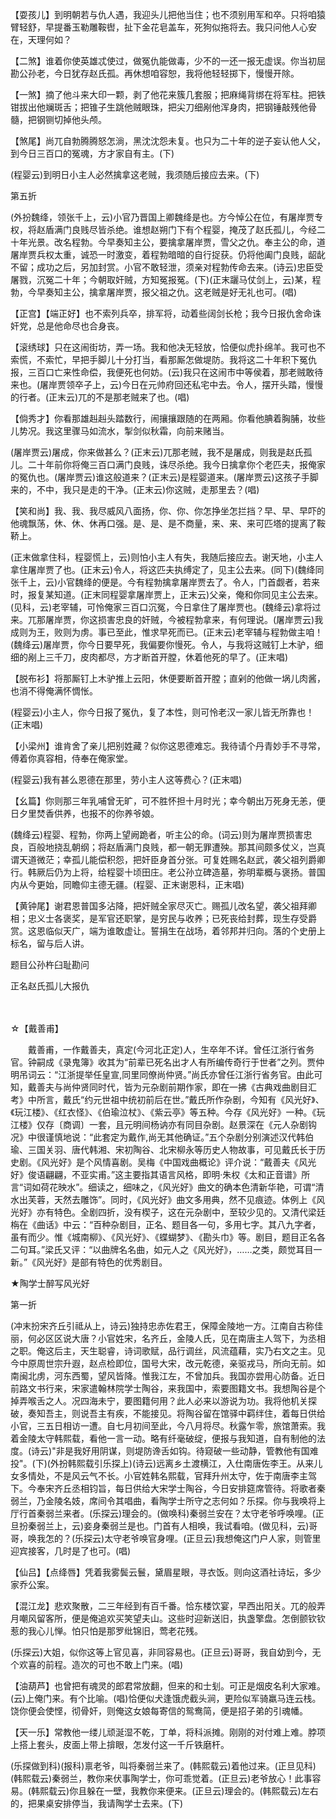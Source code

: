 <!-- { "loadSidebar": true } -->
【耍孩儿】到明朝若与仇人遇，我迎头儿把他当住；也不须别用军和卒。只将咱猿臂轻舒，早提番玉勒雕鞍辔，扯下金花皂盖车，死狗似拖将去。我只问他人心安在，天理何如？

【二煞】谁着你使英雄忒使过，做冤仇能做毒，少不的一还一报无虚误。你当初屈勘公孙老，今日犹存赵氏孤。再休想咱容恕，我将他轻轻掷下，慢慢开除。

【一煞】摘了他斗来大印一颗，剥了他花来簇几套服；把麻绳背绑在将军柱。把铁钳拔出他斓斑舌；把锥子生跳他贼眼珠，把尖刀细剐他浑身肉，把钢锤敲残他骨髓，把钢铡切掉他头颅。

【煞尾】尚兀自勃腾腾怒怎淌，黑沈沈怨未复。也只为二十年的逆子妄认他人父，到今日三百口的冤魂，方才家自有主。(下)

(程婴云)到明日小主人必然擒拿这老贼，我须随后接应去来。(下)

第五折

(外扮魏绛，领张千上，云)小官乃晋国上卿魏绛是也。方今悼公在位，有屠岸贾专权，将赵盾满门良贱尽皆杀绝。谁想赵朔门下有个程婴，掩茂了赵氏孤儿，今经二十年光景。改名程勃。今早奏知主公，要擒拿屠岸贾，雪父之仇。奉主公的命，道屠岸贾兵权太重，诚恐一时激变，着程勃暗暗的自行捉获。仍将他阖门良贱，龆龀不留；成功之后，另加封赏。小官不敢轻泄，须亲对程勃传命去来。(诗云)忠臣受屠戮，沉冤二十年；今朝取奸贼，方知冤报冤。(下)(正末躧马仗剑上，云)某，程勃，今早奏知主公，擒拿屠岸贾，报父祖之仇。这老贼是好无礼也可。(唱)

【正宫】【端正好】也不索列兵卒，排军将，动着些阔剑长枪；我今日报仇舍命诛奸党，总是他命尽也合身丧。

【滚绣球】只在这闹街坊，弄一场。我和他决无轻放，恰便似虎扑绵羊。我可也不索慌，不索忙，早把手脚儿十分打当，看那厮怎做堤防。我将这二十年积下冤仇报，三百口亡来性命偿，我便死也何妨。(云)我只在这闹市中等侯着，那老贼敢待来也。(屠岸贾领卒子上，云)今日在元帅府回还私宅中去。令人，摆开头踏，慢慢的行者。(正末云)兀的不是那老贼来了也。(唱)

【倘秀才】你看那雄赳赳头踏数行，闹攘攘跟随的在两厢。你看他腆着胸脯，妆些儿势况。我这里骤马如流水，掣剑似秋霜，向前来赌当。

(屠岸贾云)屠成，你来做甚么？(正末云)兀那老贼，我不是屠成，则我是赵氏孤儿。二十年前你将俺三百口满门良贱，诛尽杀绝。我今日擒拿你个老匹夫，报俺家的冤仇也。(屠岸贾云)谁这般道来？(正末云)是程婴道来。(屠岸贾云)这孩子手脚来的，不中，我只是走的干净。(正末云)你这贼，走那里去？(唱)

【笑和尚】我、我、我尽威风八面扬，你、你、你怎挣坐怎拦挡？早、早、早吓的他魂飘荡，休、休、休再口强。是、是、是不商量，来、来、来可匹塔的提离了鞍鞒上。

(正末做拿住科，程婴慌上，云)则怕小主人有失，我随后接应去。谢天地，小主人拿住屠岸贾了也。(正末云)令人，将这匹夫执缚定了，见主公去来。(同下)(魏绛同张千上，云)小官魏绛的便是。今有程勃擒拿屠岸贾去了。令人，门首觑者，若来时，报复某知道。(正末同程婴拿屠岸贾上，正末云)父亲，俺和你同见主公去来。(见科，云)老宰辅，可怜俺家三百口沉冤，今日拿住了屠岸贾也。(魏绛云)拿将过来。兀那屠岸贾，你这损害忠良的奸贼，今被程勃拿来，有何理说。(屠岸贾云)我成则为王，败则为虏。事已至此，惟求早死而已。(正末云)老宰辅与程勃做主咱！(魏绛云)屠岸贾，你今日要早死，我偏要你慢死。令人，与我将这贼钉上木驴，细细的剐上三千刀，皮肉都尽，方才断首开膛，休着他死的早了。(正末唱)

【脱布衫】将那厮钉上木驴推上云阳，休便要断首开膛；直剁的他做一埚儿肉酱，也消不得俺满怀惆怅。

(程婴云)小主人，你今日报了冤仇，复了本性，则可怜老汉一家儿皆无所靠也！(正末唱)

【小梁州】谁肯舍了亲儿把别姓藏？似你这恩德难忘。我待请个丹青妙手不寻常，傅着你真容相，侍奉在俺家堂。

(程婴云)我有甚么恩德在那里，劳小主人这等费心？(正末唱)

【幺篇】你则那三年乳哺曾无旷，可不胜怀担十月时光；幸今朝出万死身无恙，便日夕里焚香供养，也报不的你养爷娘。

(魏绛云)程婴、程勃，你两上望阙跪者，听主公的命。(词云)则为屠岸贾损害忠良，百般地挠乱朝纲；将赵盾满门良贱，都一朝无罪遭殃。那其间颇多仗义，岂真谓天道微茫；幸孤儿能偿积怨，把奸臣身首分张。可复姓赐名赵武，袭父祖列爵卿行。韩厥后仍为上将，给程婴十顷田庄。老公孙立碑造墓，弥明辈概与褒扬。普国内从今更始，同瞻仰主德无疆。(程婴、正末谢恩科，正末唱)

【黄钟尾】谢君恩普国多沾降，把奸贼全家尽灭亡。赐孤儿改名望，袭父祖拜卿相；忠义士各褒奖，是军官还职掌，是穷民与收养；已死丧给封葬，现生存受爵赏。这恩临似天广，端为谁敢虚让。誓捐生在战场，着邻邦并归向。落的个史册上标名，留与后人讲。

题目公孙杵臼耻勘问

正名赵氏孤儿大报仇

　
　

☆【戴善甫】
 
　　戴善甫，一作戴善夫，真定(今河北正定)人，生卒年不详。曾任江浙行省务官。钟嗣成《录鬼簿》收其为“前辈已死名出才人有所编传奇行于世者”之列。贾仲明吊词云：“江浙提举任皇宣,同里同僚尚仲贤。”尚氏亦曾任江浙行省务官。由此可知，戴善夫与尚仲贤同时代，皆为元杂剧前期作家，即在一拂《古典戏曲剧目汇考》中所言，戴氏“约元世祖中统初前后在世。”戴氏所作杂剧，今知有《风光好》、《玩江楼》、《红衣怪》、《伯瑜泣杖》、《紫云亭》等五种。今存《风光好》一种。《玩江楼》仅存〔商调〕一套，且元明间杨讷亦有同目杂剧。赵景深在《元人杂剧钩况》中很谨慎地说：“此套定为戴作,尚无其他确证。”五个杂剧分别演述汉代韩伯瑜、三国关羽、唐代韩湘、宋初陶谷、北宋柳永等历史人物故事，可见戴氏长于历史剧。《风光好》是个风情喜剧。吴梅《中国戏曲概论》评介说：“戴善夫《风光好》俊语翩翩，不亚实甫。”这主要指其语言风格，即明·朱权《太和正音谱》所言“词如荷花映水”。细读之，细味之，《风光好》曲文的确本色清新华艳，可谓“清水出芙蓉，天然去雕饰”。同时，《风光好》曲文多用典，然不见痕迹。体例上《风光好》亦有特色。全剧四折，没有楔子，这在元杂剧中，至较少见的。又清代梁廷栴在《曲话》中云：“百种杂剧目，正名、题目各一句，多用七字。其八九字者，虽有而少。惟《城南柳》、《风光好》、《蝶蝴梦》、《勘头巾》等。剧目，题目正名各二句耳。”梁氏又评：“以曲牌名名曲，如元人之《风光好》，……之类，颇觉耳目一新。”《风光好》是部有特色的优秀剧目。 

★陶学士醉写风光好

第一折

(冲末扮宋齐丘引祗从上，诗云)独持忠赤佐君王，保障金陵地一方。江南自古称佳丽，何必区区说大唐？小官姓宋，名齐丘，金陵人氏，见在南唐主人驾下，为丞相之职。俺这后主，天生聪睿，诗词歌赋，品行调丝，风流蕴藉，实乃右文之主。见今中原周世宗升遐，赵点检即位，国号大宋，改元乾德，亲驱戎马，所向无前。如南闽北虏，河东西蜀，望风皆降。惟我江左，不曾加兵。我国亦尝用心防备。近日前路文书行来，宋家遣翰林院学士陶谷，来我国中，索要图籍文书。我想陶谷是个掉弄喉舌之人。况四海未宁，要图籍何用？此人必来以游说为功。我将他机关探破，奏知吾主，则说吾主有疾，不能接见。将陶谷留在馆驿中羁绊住，着每日供给小官，三五日相访一遭。自七月初间至此，今八月将尽。秋露乍零，旅馆萧索。我着金陵太守韩熙载，看他一言一动。略有纤毫破绽，便报与我知道，自有制他的法度。(诗云)"非是我好用阴谋，则堤防谗舌如钩。待窥破一些动静，管教他有国难投"。(下)(外扮韩熙载引乐探上)(诗云)远离乡土渡横江，入仕南唐佐李王。从来儿女多情处，不是风云气不长。小官姓韩名熙载，官拜升州太守，佐于南唐李主驾下。今奉宋齐丘丞相钧旨，每日供给大宋学士陶谷，今日安排筵席管待。将歌者秦弱兰，乃金陵名妓，席间令其唱曲，看陶学士所守之志何如？乐探。你与我唤将上厅行首秦弱兰来者。(乐探云)理会的。(做唤科)秦弱兰安在？太守老爷呼唤哩。(正旦扮秦弱兰上，云)妾身秦弱兰是也。门首有人相唤，我试看咱。(做见科，云)哥哥，唤我怎的？(乐探云)太守老爷唤官身哩。(正旦云)我想俺这门户人家，则管里迎宾接客，几时是了也可。(唱)

【仙吕】【点绛唇】凭着我雾鬓云鬟，黛眉星眼，寻衣饭。则向这酒社诗坛，多少家乔公案。

【混江龙】悲欢聚散，二三年经到有百千番。恰东楼饮宴，早西出阳关。兀的般弄月嘲风留客所，便是俺追欢买笑望夫山。这些时迎新送旧，执盏擎盘。怎倒颤钦钦惹的我心儿惮。怕只怕是那罗纰锦旧，莺老花残。

(乐探云)大姐，似你这等上官见喜，非同容易也。(正旦云)哥哥，我自幼到今，无个欢喜的前程。造次的可也不敢上门来。(唱)

【油葫芦】也曾把有魂灵的郎君常放翻，但来的和士刬。可正是烟皮名利大家难。(云)上俺门来。有个比喻。(唱)恰便似犬逢饿虎截头涧，更险似军骑羸马连云栈。饶你便会使悭，彻骨奸，则俺这女娘每寄信的鸳鸯简，便是招子弟的引魂幡。

【天一乐】常教他一缕儿顽涎湿不乾，丁单，将科派摊。刚刚的对付难上难。脖项上搭上套头，皮面上带上揜眼，怎发付这一千斤铁磨杆。

(乐探做到科)(报科)禀老爷，叫将秦弱兰来了。(韩熙载云)着他过来。(正旦见科)(韩熙载云)秦弱兰，教你来伏事陶学士，你可乖觉着。(正旦云)老爷放心！此事容易。(韩熙载云)你且躲在一壁，我教你来便来。(正旦云)理会的。(韩熙载云)左右的，把果桌安排停当，我请陶学士去来。(下)

